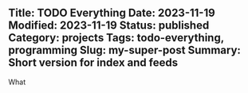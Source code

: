 Title: TODO Everything
Date: 2023-11-19
Modified: 2023-11-19
Status: published
Category: projects
Tags: todo-everything, programming
Slug: my-super-post
Summary: Short version for index and feeds
---


What